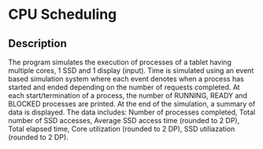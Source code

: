 # CPU Scheduling

## Description
<p>
The program simulates the execution of processes of a tablet having multiple cores, 1 SSD and 1 display (input).
Time is simulated using an event based simulation system where each event denotes when a process has started and
ended depending on the number of requests completed. At each start/termination of a process, the number of
RUNNING, READY and BLOCKED processes are printed. At the end of the simulation, a summary of data is displayed.
The data includes: Number of processes completed, Total number of SSD accesses, Average SSD access time (rounded to 2 DP),
Total elapsed time, Core utilization (rounded to 2 DP), SSD utiliazation (rounded to 2 DP).
</p>
